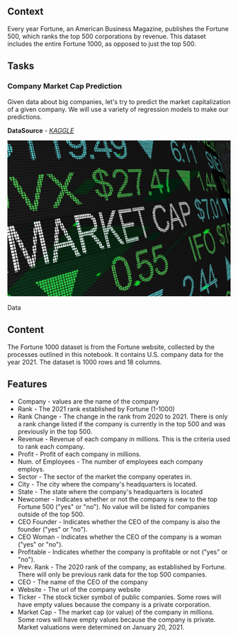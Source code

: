 ## Context
Every year Fortune, an American Business Magazine, publishes the Fortune 500, which ranks the top 500 corporations by revenue. This dataset includes the entire Fortune 1000, as opposed to just the top 500.

## Tasks

### Company Market Cap Prediction
Given data about big companies, let's try to predict the market capitalization of a given company.
We will use a variety of regression models to make our predictions.<br>

__DataSource__ -  _[KAGGLE](https://www.kaggle.com/winston56/fortune-500-data-2021)_

![Market Cap](/images/marketcap.jpg)

Data

## Content
The Fortune 1000 dataset is from the Fortune website, collected by the processes outlined in this notebook. It contains U.S. company data for the year 2021. The dataset is 1000 rows and 18 columns.

## Features
- Company - values are the name of the company
- Rank - The 2021 rank established by Fortune (1-1000)
- Rank Change - The change in the rank from 2020 to 2021. There is only a rank change listed if the company is currently in the top 500 and was previously in the top 500.
- Revenue - Revenue of each company in millions. This is the criteria used to rank each company.
- Profit - Profit of each company in millions.
- Num. of Employees - The number of employees each company employs.
- Sector - The sector of the market the company operates in.
- City - The city where the company's headquarters is located.
- State - The state where the company's headquarters is located
- Newcomer - Indicates whether or not the company is new to the top Fortune 500 ("yes" or "no"). No value will be listed for companies outside of the top 500.
- CEO Founder - Indicates whether the CEO of the company is also the founder ("yes" or "no").
- CEO Woman - Indicates whether the CEO of the company is a woman ("yes" or "no").
- Profitable - Indicates whether the company is profitable or not ("yes" or "no").
- Prev. Rank - The 2020 rank of the company, as established by Fortune. There will only be previous rank data for the top 500 companies.
- CEO - The name of the CEO of the company
- Website - The url of the company website
- Ticker - The stock ticker symbol of public companies. Some rows will have empty values because the company is a private corporation.
- Market Cap - The market cap (or value) of the company in millions. Some rows will have empty values because the company is private. Market valuations were determined on January 20, 2021.
